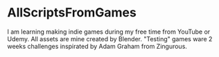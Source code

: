 # AllScriptsFromGames

I am learning making indie games during my free time from YouTube or Udemy. All assets are mine created by Blender.
"Testing" games ware 2 weeks challenges inspirated by Adam Graham from Zingurous.
